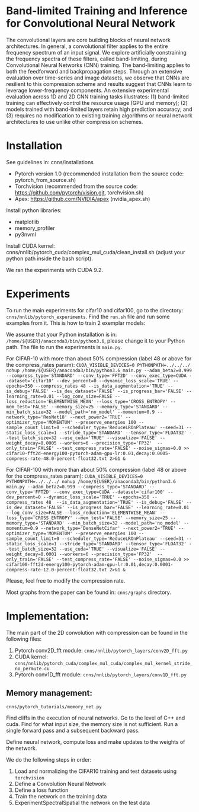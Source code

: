# Band-limited Training and Inference for Convolutional Neural Network
The convolutional layers are core building blocks of neural network architectures. In general, a convolutional filter applies to the entire frequency spectrum of an input signal. We explore artificially constraining the frequency spectra of these filters, called band-limiting, during Convolutional Neural Networks (CNN) training. The band-limiting applies to both the feedforward and backpropagation steps. Through an extensive evaluation over time-series and image datasets, we observe that CNNs are resilient to this compression scheme and results suggest that CNNs learn to leverage lower-frequency components. An extensive experimental evaluation across 1D and 2D CNN training tasks illustrates: (1) band-limited training can effectively control the resource usage (GPU and memory); (2) models trained with band-limited layers retain high prediction accuracy; and (3) requires no modification to existing training algorithms or neural network architectures to use unlike other compression schemes.

# Installation
See guidelines in: cnns/installations
- Pytorch version 1.0 (recommended installation from the source code: pytorch_from_source.sh)
- Torchvision (recommended from the source code: https://github.com/pytorch/vision.git, torchvision.sh)
- Apex: https://github.com/NVIDIA/apex (nvidia_apex.sh)

Install python libraries:
- matplotlib
- memory_profiler
- py3nvml

Install CUDA kernel:
cnns/nnlib/pytorch_cuda/complex_mul_cuda/clean_install.sh (adjust your python path inside the bash script).

We ran the experiments with CUDA 9.2.

# Experiments
To run the main experiments for cifar10 and cifar100, go to the directory: `cnns/nnlib/pytorch_experiments`.
Find the `run.sh` file and run some examples from it. This is how to train 2 exemplar models:

We assume that your Python installation is in: `/home/${USER}/anaconda3/bin/python3.6`, please change it to your Python path.
The file to run the experiments is `main.py`.

For CIFAR-10 with more than about 50% compression (label 48 or above for the compress_rates param):
`CUDA_VISIBLE_DEVICES=0 PYTHONPATH=../../../ nohup /home/${USER}/anaconda3/bin/python3.6 main.py --adam_beta2=0.999 --compress_type='STANDARD' --conv_type='FFT2D' --conv_exec_type=CUDA --dataset='cifar10' --dev_percent=0 --dynamic_loss_scale='TRUE' --epochs=350 --compress_rates 48 --is_data_augmentation='TRUE' --is_debug='FALSE' --is_dev_dataset='FALSE' --is_progress_bar='FALSE' --learning_rate=0.01 --log_conv_size=FALSE --loss_reduction='ELEMENTWISE_MEAN' --loss_type='CROSS_ENTROPY' --mem_test='FALSE' --memory_size=25 --memory_type='STANDARD' --min_batch_size=32 --model_path='no_model' --momentum=0.9 --network_type='ResNet18' --next_power2='TRUE' --optimizer_type='MOMENTUM' --preserve_energies 100 --sample_count_limit=0 --scheduler_type='ReduceLROnPlateau' --seed=31 --static_loss_scale=1 --stride_type='STANDARD' --tensor_type='FLOAT32' --test_batch_size=32 --use_cuda='TRUE' --visualize='FALSE' --weight_decay=0.0005 --workers=6 --precision_type='FP32'  --only_train='FALSE' --test_compress_rate='FALSE' --noise_sigmas=0.0 >> cifar10-fft2d-energy100-pytorch-adam-gpu-lr:0.01,decay:0.0005-compress-rate-48.0-percent-float32.txt 2>&1 &`

For CIFAR-100 with more than about 50% compression (label 48 or above for the compress_rates param):
`CUDA_VISIBLE_DEVICES=0 PYTHONPATH=../../../ nohup /home/${USER}/anaconda3/bin/python3.6 main.py --adam_beta2=0.999 --compress_type='STANDARD' --conv_type='FFT2D' --conv_exec_type=CUDA --dataset='cifar100' --dev_percent=0 --dynamic_loss_scale='TRUE' --epochs=350 --compress_rates 48  --is_data_augmentation='TRUE' --is_debug='FALSE' --is_dev_dataset='FALSE' --is_progress_bar='FALSE' --learning_rate=0.01 --log_conv_size=FALSE --loss_reduction='ELEMENTWISE_MEAN' --loss_type='CROSS_ENTROPY' --mem_test='FALSE' --memory_size=25 --memory_type='STANDARD' --min_batch_size=32 --model_path='no_model' --momentum=0.9 --network_type='DenseNetCifar' --next_power2='TRUE' --optimizer_type='MOMENTUM' --preserve_energies 100 --sample_count_limit=0 --scheduler_type='ReduceLROnPlateau' --seed=31 --static_loss_scale=1 --stride_type='STANDARD' --tensor_type='FLOAT32' --test_batch_size=32 --use_cuda='TRUE' --visualize='FALSE' --weight_decay=0.0001 --workers=6 --precision_type='FP32'  --only_train='FALSE' --test_compress_rate='FALSE' --noise_sigmas=0.0 >> cifar100-fft2d-energy100-pytorch-adam-gpu-lr:0.01,decay:0.0001-compress-rate-12.0-percent-float32.txt 2>&1 &`

Please, feel free to modify the compression rate.

Most graphs from the paper can be found in: `cnns/graphs` directory.

# Implementation:
The main part of the 2D convolution with compression can be found in the following files:
1. Pytorch conv2D_fft module: `cnns/nnlib/pytorch_layers/conv2D_fft.py`
2. CUDA kernel: `cnns/nnlib/pytorch_cuda/complex_mul_cuda/complex_mul_kernel_stride_no_permute.cu`
3. Pytorch conv1D_fft module: `cnns/nnlib/pytorch_layers/conv1D_fft.py`

## Memory management:
`cnns/pytorch_tutorials/memory_net.py`

Find cliffs in the execution of neural networks.
Go to the level of C++ and cuda.
Find for what input size, the memory size is not sufficient.
Run a single forward pass and a subsequent backward pass.

Define neural network, compute loss and make updates to the weights of the
network.


We do the following steps in order:

1. Load and normalizing the CIFAR10 training and test datasets using
   ``torchvision``
2. Define a Convolution Neural Network
3. Define a loss function
4. Train the network on the training data
5. ExperimentSpectralSpatial the network on the test data
